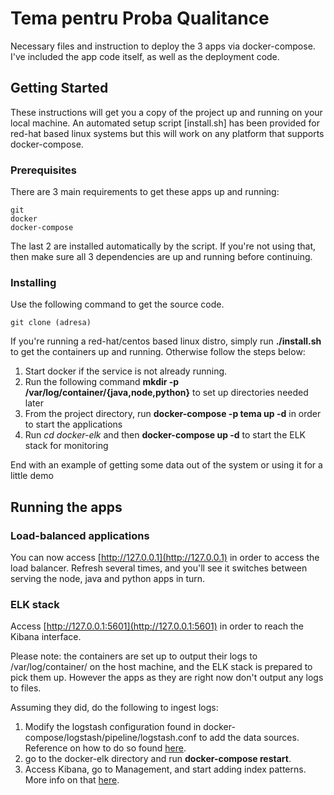 # Tema pentru Proba Qualitance

Necessary files and instruction to deploy the 3 apps via docker-compose. I've included the app code itself, as well as the deployment code.

## Getting Started

These instructions will get you a copy of the project up and running on your local machine. An automated setup script [install.sh] has been provided for red-hat based linux systems but this will work on any platform that supports docker-compose.

### Prerequisites

There are 3 main requirements to get these apps up and running:

```
git
docker
docker-compose
```
The last 2 are installed automatically by the script. If you're not using that, then make sure all 3 dependencies are up and running before continuing.

### Installing

Use the following command to get the source code.

```
git clone (adresa)
```

If you're running a red-hat/centos based linux distro, simply run **./install.sh** to get the containers up and running. Otherwise follow the steps below:


1. Start docker if the service is not already running.
2. Run the following command **mkdir -p /var/log/container/{java,node,python}** to set up directories needed later
3. From the project directory, run **docker-compose -p tema up -d** in order to start the applications
4. Run *cd docker-elk* and then **docker-compose up -d** to start the ELK stack for monitoring

End with an example of getting some data out of the system or using it for a little demo

## Running the apps


### Load-balanced applications

You can now access [http://127.0.0.1](http://127.0.0.1) in order to access the load balancer. Refresh several times, and you'll see it switches between serving the node, java and python apps in turn.


### ELK stack

Access [http://127.0.0.1:5601](http://127.0.0.1:5601) in order to reach the Kibana interface.

Please note: the containers are set up to output their logs to /var/log/container/ on the host machine, and the ELK stack is prepared to pick them up. However the apps as they are right now don't output any logs to files.

Assuming they did, do the following to ingest logs:

1. Modify the logstash configuration found in docker-compose/logstash/pipeline/logstash.conf to add the data sources. Reference on how to do so found [here](https://www.elastic.co/guide/en/logstash/current/logstash-config-for-filebeat-modules.html#parsing-nginx).
2. go to the docker-elk directory and run **docker-compose restart**.
3. Access Kibana, go to Management, and start adding index patterns. More info on that [here](https://www.elastic.co/guide/en/kibana/current/index-patterns.html).
